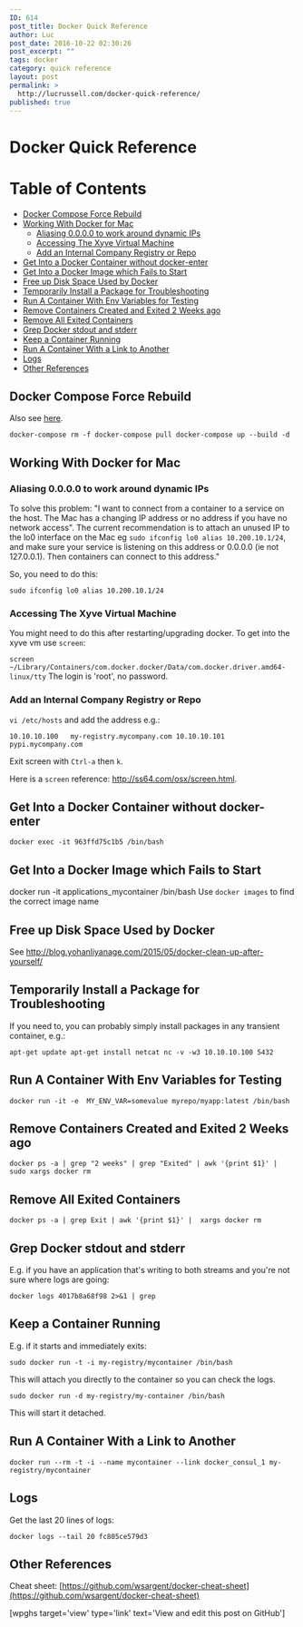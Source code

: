```yaml
---
ID: 614
post_title: Docker Quick Reference
author: Luc
post_date: 2016-10-22 02:30:26
post_excerpt: ""
tags: docker
category: quick reference
layout: post
permalink: >
  http://lucrussell.com/docker-quick-reference/
published: true
---
```

# Docker Quick Reference

# Table of Contents

*   [Docker Compose Force Rebuild][1]
*   [Working With Docker for Mac][2] 
    *   [Aliasing 0.0.0.0 to work around dynamic IPs][3]
    *   [Accessing The Xyve Virtual Machine][4]
    *   [Add an Internal Company Registry or Repo][5]
*   [Get Into a Docker Container without docker-enter][6]
*   [Get Into a Docker Image which Fails to Start][7]
*   [Free up Disk Space Used by Docker][8]
*   [Temporarily Install a Package for Troubleshooting][9]
*   [Run A Container With Env Variables for Testing][10]
*   [Remove Containers Created and Exited 2 Weeks ago][11]
*   [Remove All Exited Containers][12]
*   [Grep Docker stdout and stderr][13]
*   [Keep a Container Running][14]
*   [Run A Container With a Link to Another][15]
*   [Logs][16]
*   [Other References][17]

## Docker Compose Force Rebuild

Also see [here][18].

`docker-compose rm -f
docker-compose pull
docker-compose up --build -d`

## Working With Docker for Mac

### Aliasing 0.0.0.0 to work around dynamic IPs

To solve this problem: "I want to connect from a container to a service on the host. The Mac has a changing IP address or no address if you have no network access". The current recommendation is to attach an unused IP to the lo0 interface on the Mac eg `sudo ifconfig lo0 alias
10.200.10.1/24`, and make sure your service is listening on this address or 0.0.0.0 (ie not 127.0.0.1). Then containers can connect to this address."

So, you need to do this:

`sudo ifconfig lo0 alias 10.200.10.1/24`

### Accessing The Xyve Virtual Machine

You might need to do this after restarting/upgrading docker. To get into the xyve vm use `screen`:

`screen ~/Library/Containers/com.docker.docker/Data/com.docker.driver.amd64-linux/tty` The login is 'root', no password.

### Add an Internal Company Registry or Repo

`vi /etc/hosts` and add the address e.g.:

`10.10.10.100   my-registry.mycompany.com
10.10.10.101   pypi.mycompany.com`

Exit screen with `Ctrl-a` then `k`.

Here is a `screen` reference: http://ss64.com/osx/screen.html.

## Get Into a Docker Container without docker-enter

`docker exec -it 963ffd75c1b5 /bin/bash`

## Get Into a Docker Image which Fails to Start

docker run -it applications_mycontainer /bin/bash Use `docker images` to find the correct image name

## Free up Disk Space Used by Docker

See http://blog.yohanliyanage.com/2015/05/docker-clean-up-after-yourself/

## Temporarily Install a Package for Troubleshooting

If you need to, you can probably simply install packages in any transient container, e.g.:

`apt-get update
apt-get install netcat
nc -v -w3 10.10.10.100 5432`

## Run A Container With Env Variables for Testing

`docker run -it -e  MY_ENV_VAR=somevalue myrepo/myapp:latest /bin/bash`

## Remove Containers Created and Exited 2 Weeks ago

`docker ps -a | grep "2 weeks" | grep "Exited" | awk '{print $1}' | sudo xargs docker rm`

## Remove All Exited Containers

`docker ps -a | grep Exit | awk '{print $1}' |  xargs docker rm`

## Grep Docker stdout and stderr

E.g. if you have an application that's writing to both streams and you're not sure where logs are going:

`docker logs 4017b8a68f98 2>&1 | grep`

## Keep a Container Running

E.g. if it starts and immediately exits:

`sudo docker run -t -i my-registry/mycontainer /bin/bash`

This will attach you directly to the container so you can check the logs.

`sudo docker run -d my-registry/my-container /bin/bash`

This will start it detached.

## Run A Container With a Link to Another

`docker run --rm -t -i --name mycontainer --link docker_consul_1 my-registry/mycontainer`

## Logs

Get the last 20 lines of logs:

`docker logs --tail 20 fc805ce579d3`

## Other References

Cheat sheet: [https://github.com/wsargent/docker-cheat-sheet](https://github.com/wsargent/docker-cheat-sheet)

[wpghs target='view' type='link' text='View and edit this post on GitHub']

 [1]: #docker-compose-force-rebuild
 [2]: #working-with-docker-for-mac
 [3]: #aliasing-0000-to-work-around-dynamic-ips
 [4]: #accessing-the-xyve-virtual-machine
 [5]: #add-an-internal-company-registry-or-repo
 [6]: #get-into-a-docker-container-without-docker-enter
 [7]: #get-into-a-docker-image-which-fails-to-start
 [8]: #free-up-disk-space-used-by-docker
 [9]: #temporarily-install-a-package-for-troubleshooting
 [10]: #run-a-container-with-env-variables-for-testing
 [11]: #remove-containers-created-and-exited-2-weeks-ago
 [12]: #remove-all-exited-containers
 [13]: #grep-docker-stdout-and-stderr
 [14]: #keep-a-container-running
 [15]: #run-a-container-with-a-link-to-another
 [16]: #logs
 [17]: #other-references
 [18]: http://stackoverflow.com/questions/32612650/how-to-get-docker-compose-to-always-start-fresh-images